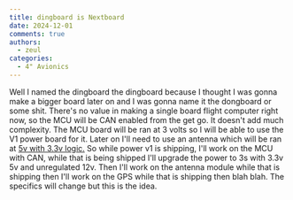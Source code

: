 ```yaml
---
title: dingboard is Nextboard
date: 2024-12-01
comments: true
authors:
  - zeul
categories:
  - 4" Avionics
---
```


Well I named the dingboard the dingboard because I thought I was gonna make a bigger board later on and I was gonna name it the dongboard or some shit. There's no value in making a single board flight computer right now, so the MCU will be CAN enabled from the get go. It doesn't add much complexity. The MCU board will be ran at 3 volts so I will be able to use the V1 power board for it. Later on I'll need to use an antenna which will be ran at [5v with 3.3v logic.](http://files.rfdesign.com.au/Files/documents/RFD900x%20DataSheet%20V1.1.pdf) So while power v1 is shipping, I'll work on the MCU with CAN, while that is being shipped I'll upgrade the power to 3s with 3.3v 5v and unregulated 12v. Then I'll work on the antenna module while that is shipping then I'll work on the GPS while that is shipping then blah blah. The specifics will change but this is the idea.
